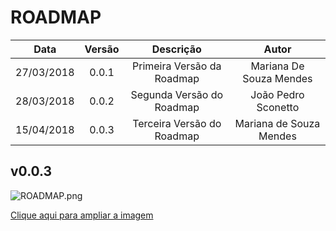 # ROADMAP

| Data | Versão | Descrição | Autor |
|:----:|:------:|:---------:|:-----:|
|27/03/2018|0.0.1|Primeira Versão da Roadmap|Mariana De Souza Mendes|
|28/03/2018|0.0.2|Segunda Versão do Roadmap|João Pedro Sconetto|
|15/04/2018|0.0.3|Terceira Versão do Roadmap|Mariana de Souza Mendes|

## v0.0.3

![ROADMAP.png](https://uploaddeimagens.com.br/images/001/374/496/original/ROADMAP_%281%29.png?1523799291)

[Clique aqui para ampliar a imagem](https://uploaddeimagens.com.br/images/001/374/496/original/ROADMAP_%281%29.png?1523799291)